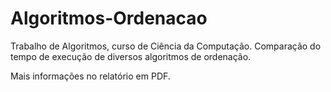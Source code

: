 # Algoritmos-Ordenacao
Trabalho de Algoritmos, curso de Ciência da Computação. Comparação do tempo de execução de diversos algoritmos de ordenação.

Mais informações no relatório em PDF.
